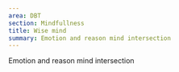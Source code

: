```yaml
---
area: DBT
section: Mindfullness
title: Wise mind
summary: Emotion and reason mind intersection
---
```

Emotion and reason mind intersection
